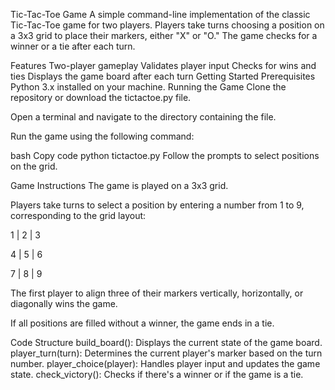 Tic-Tac-Toe Game
A simple command-line implementation of the classic Tic-Tac-Toe game for two players. Players take turns choosing a position on a 3x3 grid to place their markers, either "X" or "O." The game checks for a winner or a tie after each turn.

Features
Two-player gameplay
Validates player input
Checks for wins and ties
Displays the game board after each turn
Getting Started
Prerequisites
Python 3.x installed on your machine.
Running the Game
Clone the repository or download the tictactoe.py file.

Open a terminal and navigate to the directory containing the file.

Run the game using the following command:

bash
Copy code
python tictactoe.py
Follow the prompts to select positions on the grid.

Game Instructions
The game is played on a 3x3 grid.

Players take turns to select a position by entering a number from 1 to 9, corresponding to the grid layout:

1 | 2 | 3

4 | 5 | 6

7 | 8 | 9

The first player to align three of their markers vertically, horizontally, or diagonally wins the game.

If all positions are filled without a winner, the game ends in a tie.

Code Structure
build_board(): Displays the current state of the game board.
player_turn(turn): Determines the current player's marker based on the turn number.
player_choice(player): Handles player input and updates the game state.
check_victory(): Checks if there's a winner or if the game is a tie.
